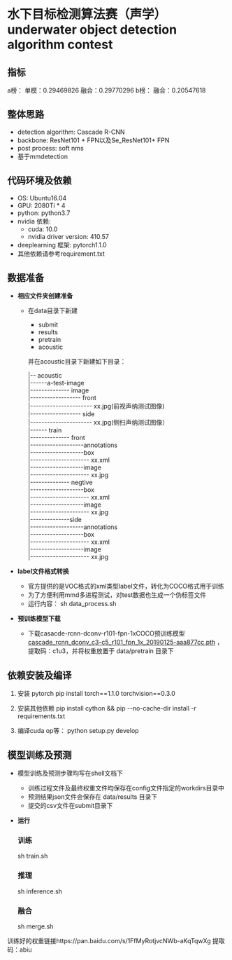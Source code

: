 # 水下目标检测算法赛（声学）  underwater object detection algorithm contest 

## 指标
 a榜：
     单模：0.29469826
     融合：0.29770296
 b榜：
     融合：0.20547618

## 整体思路
   + detection algorithm: Cascade R-CNN 
   + backbone: ResNet101 + FPN以及Se_ResNet101+ FPN
   + post process: soft nms
   + 基于mmdetection

## 代码环境及依赖

+ OS: Ubuntu16.04
+ GPU: 2080Ti * 4
+ python: python3.7
+ nvidia 依赖:
   - cuda: 10.0
   - nvidia driver version: 410.57
+ deeplearning 框架: pytorch1.1.0
+ 其他依赖请参考requirement.txt

## 数据准备

- **相应文件夹创建准备**

  - 在data目录下新建

    - submit
    - results
    - pretrain
    - acoustic
    
    并在acoustic目录下新建如下目录：
 
      |-- acoustic<br>
      |------a-test-image<br>
      |-------------- image<br>
      |------------------ front<br>
      |---------------------- xx.jpg(前视声纳测试图像)<br>
      |------------------ side<br>
      |---------------------- xx.jpg(侧扫声纳测试图像）<br>
      |------ train<br>
      |-------------- front<br>
      |-------------------annotations<br>
      |-------------------box<br>
      |--------------------- xx.xml<br>
      |-------------------image<br>
      |--------------------- xx.jpg<br>
      |-------------- negtive<br>
      |-------------------box<br>
      |--------------------- xx.xml<br>
      |-------------------image<br>
      |--------------------- xx.jpg<br>
      |--------------side<br>
      |-------------------annotations<br>
      |-------------------box<br>
      |--------------------- xx.xml<br>
      |-------------------image<br>
      |--------------------- xx.jpg<br>
    
- **label文件格式转换**

  - 官方提供的是VOC格式的xml类型label文件，转化为COCO格式用于训练
  - 为了方便利用mmd多进程测试，对test数据也生成一个伪标签文件
  - 运行内容：
    sh data_process.sh

- **预训练模型下载**
  
  - 下载casacde-rcnn-dconv-r101-fpn-1xCOCO预训练模型[cascade_rcnn_dconv_c3-c5_r101_fpn_1x_20190125-aaa877cc.pth](https://pan.baidu.com/s/12NbxkQpeoIDQtlrZ8szwIg
  ) ，提取码：c1u3，并将权重放置于 data/pretrain 目录下
## 依赖安装及编译
   1. 安装 pytorch
        pip install torch==1.1.0 torchvision==0.3.0
        
   2. 安装其他依赖
        pip install cython && pip --no-cache-dir install -r requirements.txt

   3. 编译cuda op等：
        python setup.py develop


## 模型训练及预测

   - 模型训练及预测步骤均写在shell文档下

     - 训练过程文件及最终权重文件均保存在config文件指定的workdirs目录中
     - 预测结果json文件会保存在 data/results 目录下
     - 提交的csv文件在submit目录下

- **运行**
   
  ### 训练
    sh train.sh
  ### 推理
    sh inference.sh
  ### 融合
    sh merge.sh
    
训练好的权重链接https://pan.baidu.com/s/1FfMyRotjvcNWb-aKqTqwXg  提取码：abiu 

